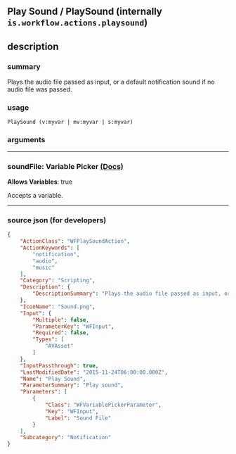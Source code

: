 
## Play Sound / PlaySound (internally `is.workflow.actions.playsound`)


## description

### summary

Plays the audio file passed as input, or a default notification sound if no audio file was passed.


### usage
```
PlaySound (v:myvar | mv:myvar | s:myvar)
```

### arguments

---

### soundFile: Variable Picker [(Docs)](https://pfgithub.github.io/shortcutslang/gettingstarted#variable-picker-fields)
**Allows Variables**: true



Accepts a variable.

---

### source json (for developers)

```json
{
	"ActionClass": "WFPlaySoundAction",
	"ActionKeywords": [
		"notification",
		"audio",
		"music"
	],
	"Category": "Scripting",
	"Description": {
		"DescriptionSummary": "Plays the audio file passed as input, or a default notification sound if no audio file was passed."
	},
	"IconName": "Sound.png",
	"Input": {
		"Multiple": false,
		"ParameterKey": "WFInput",
		"Required": false,
		"Types": [
			"AVAsset"
		]
	},
	"InputPassthrough": true,
	"LastModifiedDate": "2015-11-24T06:00:00.000Z",
	"Name": "Play Sound",
	"ParameterSummary": "Play sound",
	"Parameters": [
		{
			"Class": "WFVariablePickerParameter",
			"Key": "WFInput",
			"Label": "Sound File"
		}
	],
	"Subcategory": "Notification"
}
```

